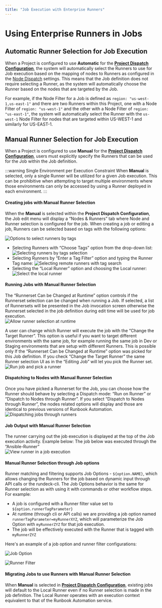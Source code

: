 ```yaml
---
title: "Job Execution with Enterprise Runners"
---
```


# Using Enterprise Runners in Jobs

## Automatic Runner Selection for Job Execution

When a Project is configured to use **Automatic** for the [**Project Dispatch Configuration**](/administration/runner/runner-management/project-dispatch-configuration.html), the system will automatically select the Runners to use for Job execution based on the mapping of nodes to Runners as configured in the [Node Dispatch](/administration/runner/runner-management/node-dispatch.md) settings.
This means that the Job definition does not require selecting a Runner, as the system will automatically choose the Runner based on the nodes that are targeted by the Job.

For example, if the Node Filter for a Job is defined as `region: "us-west-1,us-east-1"` and there are two Runners within this Project, one with a Node Filter of `region: "us-west-1"` and the other with a Node Filter of `region: "us-east-1"`, the system will automatically select the Runner with the `us-west-1` Node Filter for nodes that are targeted within US-WEST-1 and similarly for US-EAST-1. 

## Manual Runner Selection for Job Execution

When a Project is configured to use **Manual** for the [**Project Dispatch Configuration**](/administration/runner/runner-management/project-dispatch-configuration.html), users must explicitly specify the Runners that can be used for the Job within the Job definition.

:::warning Single Environment per Execution Constraint
When **Manual** is selected, only a single Runner will be utilized for a given Job execution. This can be prohibitive when attempting to target multiple environments where those environments can only be accessed by using a Runner deployed in each environment.
:::

#### Creating jobs with Manual Runner Selection

When the **Manual** is selected within the **Project Dispatch Configuration**, the Job edit menu will display a “Nodes & Runners” tab where Node and Runner selection is configured for the job. When creating a job or editing a job, Runners can be selected based on tags with the following options:

![Options to select runners by tags](/assets/img/runner-use-options.png)<br>

- Selecting Runners with “Choose Tags” option from the drop-down list:
    ![Selecting runners by tags selection](/assets/img/runner-use-options-checkbox.png)
- Selecting Runners by “Enter a Tag Filter” option and typing the Runner Tag name:
    ![Selecting remote runners with tag search ](/assets/img/runner-use-options-textinput.png)
- Selecting the  “Local Runner” option and choosing the Local runner:
    ![Select the local runner](/assets/img/runner-use-options-local.png)

#### Running Jobs with Manual Runner Selection

The “Runnerset Can be Changed at Runtime” option controls if the Runnerset selection can be changed when running a Job. If selected, a list of Runnersets will be presented in the Job invocation screen otherwise the Runnerset selected in the job definition during edit time will be used for job execution.<br>
![Allow runner selection at runtime](/assets/img/runner-use-options-changeatruntime.png)

A user can change which Runner will execute the job with the “Change the Target Runner”. This option is useful if you want to target different environments with the same job, for example running the same job in Dev or Staging environments that are setup with different Runners.
This is possible only If the “Runnerset Can be Changed at Runtime” option was picked for this Job definition. If you check “Change the Target Runner” the same Runner selection UI as in the “Editing Job” will let you pick the Runner set.<br>
![Run job and pick a runner](/assets/img/runner-use-run-changeatruntime.png)

#### Dispatching to Nodes with Manual Runner Selection

Once you have picked a Runnerset for the Job, you can choose how the Runner should behave by selecting a Dispatch mode: “Run on Runner” or “Dispatch to Nodes through Runner”. If you select “Dispatch to Nodes through Runner”, the nodes related options will display and those are identical to previous versions of Runbook Automation.<br>
![Dispatching jobs through runners](/assets/img/runner-use-dispatch-nodes.png)

#### Job Output with Manual Runner Selection

The runner carrying out the job execution is displayed at the top of the Job execution activity. Example below: The job below was executed through the “Ansible-Runner”<br>
![View runner in a job execution](/assets/img/runner-use-view-activity.png)

#### Manual Runner Selection through Job options

Runner matching and filtering supports Job Options - `${option.NAME}`, which allows changing the Runners for the job based on dynamic input through API calls or the rundeck-cli. The Job Options behavior is the same for Runner selection as with using it with commands or other workflow steps.  For example:
- A job is configured with a Runner filter value set to `${option.runnerTagParameter}`
- At runtime (through cli or API calls) we are providing a job option named `runnerTagParameter=myRunnerXYZ`, which will parameterize the Job Option with `myRunnerZYZ` for that job execution.
- The job will be effectively executed with the Runner that is tagged with `myRunnerZYZ`

Here's an example of a job option and runner filter configurations:

![Job Option](/assets/img/dynamic_runner_selection_jobOption.png)

![Runner Filter](/assets/img/Dynamic_runner_selection_runnerFilter.png)                                                                                                                     

#### Migrating Jobs to use Runners with Manual Runner Selection
When **Manual** is selected in [**Project Dispatch Configuration**](/administration/runner/runner-management/project-dispatch-configuration.html), existing jobs will default to the Local Runner even if no Runner selection is made in the job definition. The Local Runner operates with an execution context equivalent to that of the Runbook Automation service.

